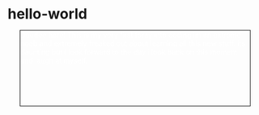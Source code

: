 # hello-world
Deedee here!
This is my very first foray into coding im an extreme noob and extremely freaked out about learning all this new stuff. its daunting but i look forward to the day i look back on this moment and laugh at myself.

<DOCTYPE html>
  <html>
    <head>
      <meta charset="utf-8">
      <title>Responsive Layout</title>
      <style>
        
        /********** Base styles**********/
        * {
        box-sizing: border-box;
        }
        h1 {
        margin-bottom: 15px;
        }
        
        p {
        border: 1px solid black;
        background-color: #A52A2A2;
        width: 90%;
        height: 150px;
        margin-right: auto;
        margin-left: auto;
        font-family helvetica;
        color: white;}


